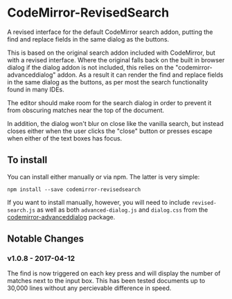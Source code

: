# CodeMirror-RevisedSearch
A revised interface for the default CodeMirror search addon, putting the find and replace fields in the same dialog as the buttons.

This is based on the original search addon included with CodeMirror, but with a revised interface.  Where the original falls back on the built in browser dialog if the dialog addon is not included, this relies on the "codemirror-advanceddialog" addon.  As a result it can render the find and replace fields in the same dialog as the buttons, as per most the search functionality found in many IDEs.

The editor should make room for the search dialog in order to prevent it from obscuring matches near the top of the document.

In addition, the dialog won't blur on close like the vanilla search, but instead closes either when the user clicks the "close" button or presses escape when either of the text boxes has focus.

## To install

You can install either manually or via npm.  The latter is very simple:

    npm install --save codemirror-revisedsearch

If you want to install manually, however, you will need to include `revised-search.js` as well as both `advanced-dialog.js` and `dialog.css` from the [codemirror-advanceddialog](http://www.github.com/maloric/codemirror-advanceddialog) package.


## Notable Changes

### v1.0.8 - 2017-04-12

The find is now triggered on each key press and will display the number of matches next to the input box.  This has been tested documents up to 30,000 lines without any percievable difference in speed.